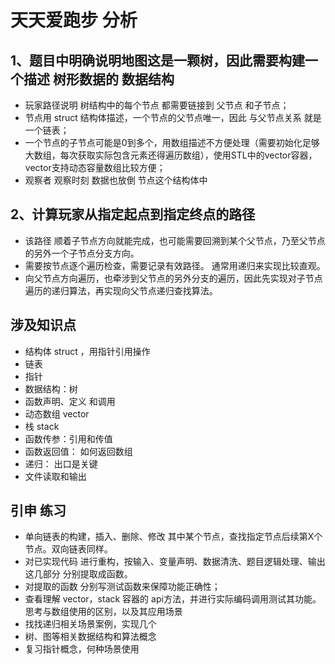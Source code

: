 # 天天爱跑步 分析

## 1、题目中明确说明地图这是一颗树，因此需要构建一个描述 树形数据的 数据结构
- 玩家路径说明 树结构中的每个节点 都需要链接到 父节点 和子节点；
- 节点用 struct 结构体描述，一个节点的父节点唯一，因此 与父节点关系 就是一个链表；
- 一个节点的子节点可能是0到多个，用数组描述不方便处理（需要初始化足够大数组，每次获取实际包含元素还得遍历数组），使用STL中的vector容器，vector支持动态容量数组比较方便；
- 观察者 观察时刻 数据也放倒  节点这个结构体中

## 2、计算玩家从指定起点到指定终点的路径
- 该路径 顺着子节点方向就能完成，也可能需要回溯到某个父节点，乃至父节点的另外一个子节点分支方向。
- 需要按节点逐个遍历检查，需要记录有效路径。 通常用递归来实现比较直观。
- 向父节点方向遍历，也牵涉到父节点的另外分支的遍历，因此先实现对子节点遍历的递归算法，再实现向父节点递归查找算法。

## 涉及知识点
- 结构体 struct ，用指针引用操作
- 链表
- 指针
- 数据结构：树
- 函数声明、定义 和调用
- 动态数组 vector
- 栈 stack
- 函数传参：引用和传值
- 函数返回值： 如何返回数组
- 递归： 出口是关键
- 文件读取和输出

## 引申 练习
- 单向链表的构建，插入、删除、修改 其中某个节点，查找指定节点后续第X个节点。双向链表同样。
- 对已实现代码 进行重构，按输入、变量声明、数据清洗、题目逻辑处理、输出这几部分 分别提取成函数。
- 对提取的函数 分别写测试函数来保障功能正确性；
- 查看理解 vector，stack 容器的 api方法，并进行实际编码调用测试其功能。思考与数组使用的区别，以及其应用场景
- 找找递归相关场景案例，实现几个
- 树、图等相关数据结构和算法概念
- 复习指针概念，何种场景使用
